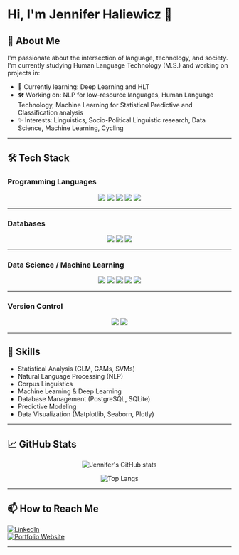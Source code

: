 # Hi, I'm Jennifer Haliewicz 👋

## 🔭 About Me
I'm passionate about the intersection of language, technology, and society.  
I'm currently studying Human Language Technology (M.S.) and working on projects in:

- 🌱 Currently learning: Deep Learning and HLT
- 🛠️ Working on: NLP for low-resource languages, Human Language Technology, Machine Learning for Statistical Predictive and Classification analysis
- ✨ Interests: Linguistics, Socio-Political Linguistic research, Data Science, Machine Learning, Cycling

---

## 🛠️ Tech Stack

### Programming Languages
<div align="center">
<img src="https://img.shields.io/badge/-Python-000?style=flat&logo=python&logoColor=white" />
<img src="https://img.shields.io/badge/-R-000?style=flat&logo=r&logoColor=white" />
<img src="https://img.shields.io/badge/-SQL-000?style=flat&logo=postgresql&logoColor=white" />
<img src="https://img.shields.io/badge/-HTML5-000?style=flat&logo=html5&logoColor=white" />
<img src="https://img.shields.io/badge/-CSS3-000?style=flat&logo=css3&logoColor=white" />
</div>

---

### Databases
<div align="center">
<img src="https://img.shields.io/badge/-PostgreSQL-000?style=flat&logo=postgresql&logoColor=white" />
<img src="https://img.shields.io/badge/-Microsoft%20SQL%20Server-000?style=flat&logo=microsoftsqlserver&logoColor=white" />
<img src="https://img.shields.io/badge/-MariaDB-000?style=flat&logo=mariadb&logoColor=white" />
</div>

---

### Data Science / Machine Learning
<div align="center">
<img src="https://img.shields.io/badge/-Pandas-000?style=flat&logo=pandas&logoColor=white" />
<img src="https://img.shields.io/badge/-Scikit%20Learn-000?style=flat&logo=scikit-learn&logoColor=white" />
<img src="https://img.shields.io/badge/-TensorFlow-000?style=flat&logo=tensorflow&logoColor=white" />
<img src="https://img.shields.io/badge/-Keras-000?style=flat&logo=keras&logoColor=white" />
<img src="https://img.shields.io/badge/-Jupyter-000?style=flat&logo=jupyter&logoColor=white" />
</div>

---

### Version Control
<div align="center">
<img src="https://img.shields.io/badge/-Git-000?style=flat&logo=git&logoColor=white" />
<img src="https://img.shields.io/badge/-GitHub-000?style=flat&logo=github&logoColor=white" />
</div>

---

## 💬 Skills
- Statistical Analysis (GLM, GAMs, SVMs)
- Natural Language Processing (NLP)
- Corpus Linguistics
- Machine Learning & Deep Learning
- Database Management (PostgreSQL, SQLite)
- Predictive Modeling
- Data Visualization (Matplotlib, Seaborn, Plotly)

---

## 📈 GitHub Stats

<div align="center">

![Jennifer's GitHub stats](https://github-readme-stats.vercel.app/api?username=jenniferhaliewicz&show_icons=true&theme=calm)

![Top Langs](https://github-readme-stats.vercel.app/api/top-langs/?username=jenniferhaliewicz&layout=compact&theme=calm)

</div>

---

## 📫 How to Reach Me
[![LinkedIn](https://img.shields.io/badge/LinkedIn-Connect-blue?style=for-the-badge&logo=linkedin)](https://linkedin.com/in/yourlinkedin)  
[![Portfolio Website](https://img.shields.io/badge/Portfolio-Website-green?style=for-the-badge&logo=github)](https://www.jenniferhaliewicz.com)

---
